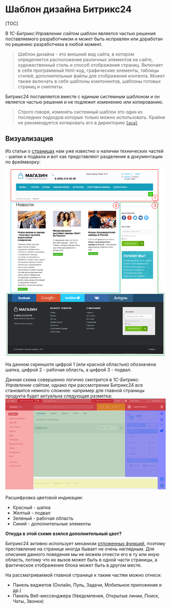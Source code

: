 # Шаблон дизайна Битрикс24

[TOC]

В _1С-Битрикс:Управление сайтом_ шаблон является частью решения поставляемого разработчиком и может быть исправлен или доработан по решению разработчика в любой момент.

>Шаблон дизайна - это внешний вид сайта, в котором определяется расположение различных элементов на сайте, художественный стиль и способ отображения страниц. Включает в себя программный html-код, графические элементы, таблицы стилей, дополнительные файлы для отображения контента. Может также включать в себя шаблоны компонентов, шаблоны готовых страниц и сниппеты.

Битрикс24 поставляется вместе с единым системным шаблоном и он является частью решения и не подлежит изменению или копированию.

> Строго говоря, изменять системный шаблон это один из последних подходов которые только можно использовать. Крайне не рекомендуется копировать его в директорию [`local`](/03_Разработка/20_Структура_папки_local/00_Основное)

## Визуализация

Из статьи о [страницах](/02_Общие_сведения/02_Страница.md) нам уже известно о наличии технических частей - шапки и подвала и вот как представляют разделение в документации по фреймворку:

![Разметка БУС](images/page_structure1.png)

На данном скриншоте цифрой 1 (или красной областью) обозначена шапка, цифрой 2 - рабочая область, а цифрой 3 - подвал.

Данная схема совершенно логично смотрится в _1С-Битрикс: Управление сайтом_, однако при рассмотрении Битрикс24 все становится немного сложнее: например для главной страницы продукта будет актуальна следующая разметка:
![Размеченный Битрикс24](images/page_structure2_marked.png)

Расшифровка цветовой индикации:
* Красный - шапка
* Желтый - подвал
* Зеленый - рабочая область
* Синий - дополнительные элементы

**Откуда в этой схеме взялся дополнительный цвет?**

Битрикс24 активно использует механизм [отложенных функций](../03_Разработка/100_Технологии/10_Отложенные_функции.md), поэтому преставление на странице иногда бывает не очень наглядным. Для описания данного поведения мы не можем отнести его в ту или иную область, потому что их вызов может быть в одной части страницы, а фактическое отображение блока может быть в другом месте.

На рассматриваемой главной странице к таким частям можно отнеси:
* Панель виджетов (Онлайн, Пуль, Задачи, Мобильное приложение и др.)
* Панель Веб-мессенджера (Уведомления, Открытые линии, Поиск, Чаты, Звонки)